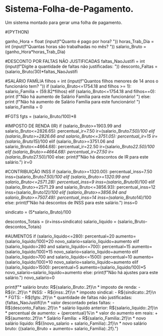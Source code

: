 # Sistema-Folha-de-Pagamento.
Um sistema montado para gerar uma folha de pagamento.

#(PYTHON)

ganho_Hora = float (input(f"Quanto é pago por hora? "))
horas_Trab_Dia = int (input(f"Quantas horas são trabalhadas no mês? "))
salario_Bruto = (ganho_Hora*horas_Trab_Dia)

#DESCONTO POR FALTAS NÃO JUSTIFICADAS
faltas_NaoJustifi = int (input(f"Digite a quantidade de faltas não justificadas: "))
desconto_Faltas = (salario_Bruto/30)*faltas_NaoJustifi

#SALÁRIO FAMÍLIA
filhos = int (input(f"Quantos filhos menores de 14 anos o funcionário tem? "))
if (salario_Bruto<=1754.18 and filhos >= 1):
    salario_Familia = (59.82*filhos)
elif (salario_Bruto<=1754.18 and filhos==0):
    print (f"Não há aumento de Salário Família para este funcionário! ")
else:
    print (f"Não há aumento de Salário Família para este funcionário! ")
    salario_Familia = 0

#FGTS
fgts = (salario_Bruto/100)*8

#IMPOSTO DE RENDA (IR)
if (salario_Bruto>=1903.99 and salario_Bruto<=2826.65):
    percentual_ir=7.50
    ir=(salario_Bruto*7.50)/100
elif (salario_Bruto>=2826.66 and salario_Bruto<=3751.05):
    percentual_ir=15
    ir=(salario_Bruto*15)/100
elif (salario_Bruto>=3751.06 and salario_Bruto<=4664.68):
    percentual_ir=22.50
    ir=(salario_Bruto*22.50)/100
elif (salario_Bruto>=4664.68):
    percentual_ir=27.50
    ir=(salario_Bruto*27.50)/100
else:
    print(f"Não há descontos de IR para este salário.")
    ir=0

#CONTRIBUIÇÃO INSS
if (salario_Bruto>=1320.00):
    percentual_inss=7.50
    inss=(salario_Bruto*7.50)/100
elif (salario_Bruto>=1320.99 and salario_Bruto<=2571.28):
    percentual_inss=9
    inss=(salario_Bruto*9)/100
elif (salario_Bruto>=2571.29 and salario_Bruto<=3856.93):
    percentual_inss=12
    inss=(salario_Bruto*12)/100
elif (salario_Bruto>=3856.94 and salario_Bruto>=7507.49):
    percentual_inss=14
    inss=(salario_Bruto*14)/100
else:
    print(f"Não há descontos de INSS para este salário.")
    inss=0
    
sindicato = (5*salario_Bruto)/100

descontos_Totais = (ir+inss+sindicato)
salario_liquido = (salario_Bruto-descontos_Totais)


#AUMENTOS
if (salario_liquido<=280):
    percentual=20
    aumento=(salario_liquido/100)*20
    novo_salario=salario_liquido+aumento
elif (salario_liquido>280 and salario_liquido<=700):
    percentual=15
    aumento=(salario_liquido/100)*15
    novo_salario=salario_liquido+aumento
elif (salario_liquido>700 and salario_liquido<=1500):
    percentual=10
    aumento=(salario_liquido/100)*10
    novo_salario=salario_liquido+aumento
elif (salario_liquido>1500):
    percentual=5
    aumento=(salario_liquido/100)*5
    novo_salario=salario_liquido+aumento
else:
    print(f"Não há ajustes para este salário.")
    novo_salario=0
    
print(f"* salário bruto: R${salario_Bruto:.2f}\n * imposto de renda: - R${ir:.2f}\n * INSS: - R${inss:.2f}\n * imposto sindical:  - R${sindicato:.2f}\n * FGTS: - R${fgts:.2f}\n * quantidade de faltas não justificadas: {faltas_NaoJustifi}\n * valor descontado pelas faltas: - R${desconto_Faltas:.2f}\n * salário liquido anterior: R${salario_liquido:.2f}\n * percentual de aumento: + {percentual}%\n * valor do aumento em reais: + R${aumento:.2f}\n * Salário Família: + R${salario_Familia:.2f}\n * novo salário líquido: R${(novo_salario + salario_Familia):.2f}\n * novo salário bruto: {(salario_Bruto + aumento+ salario_Familia):.2f}.")
